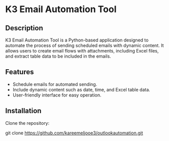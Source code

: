 # K3 Email Automation Tool

## Description
K3 Email Automation Tool is a Python-based application designed to automate the process of sending scheduled emails with dynamic content. It allows users to create email flows with attachments, including Excel files, and extract table data to be included in the emails.

## Features
- Schedule emails for automated sending.
- Include dynamic content such as date, time, and Excel table data.
- User-friendly interface for easy operation.

## Installation

Clone the repository:

git clone https://github.com/kareemeljooe3/outlookautomation.git